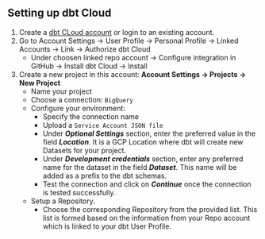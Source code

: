 ## Setting up dbt Cloud
1. Create a [dbt CLoud account](https://www.getdbt.com/signup/) or login to an existing account.
2. Go to Account Settings -> User Profile -> Personal Profile -> Linked Accounts -> Link -> Authorize dbt Cloud
      - Under choosen linked repo account -> Configure integration in GitHub -> Install dbt Cloud -> Install
3. Create a new project in this account: **Account Settings -> Projects -> New Project**
    - Name your project
    - Choose a connection: `BigQuery`
    - Configure your environment:
      - Specify the connection name
      - Upload a `Service Account JSON file`
      - Under **_Optional Settings_** section, enter the preferred value in the field **_Location_**. It is a GCP Location where dbt will create new Datasets for your project.
      - Under **_Development credentials_** section, enter any preferred name for the dataset in the field **_Dataset_**. This name will be added as a prefix to the dbt schemas.
      - Test the connection and click on **_Continue_** once the connection is tested successfully.
    - Setup a Repository.
      - Choose the corresponding Repository from the provided list. This list is formed based on the information from your Repo account which is linked to your dbt User Profile.
  
